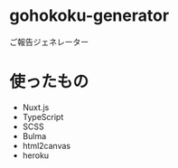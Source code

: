 # gohokoku-generator
ご報告ジェネレーター

# 使ったもの
- Nuxt.js
- TypeScript
- SCSS
- Bulma
- html2canvas
- heroku
